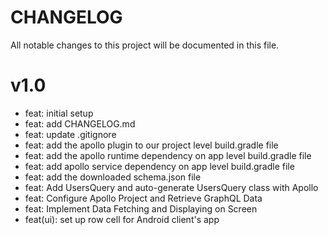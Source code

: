 # CHANGELOG

All notable changes to this project will be documented in this file.

# v1.0

- feat: initial setup
- feat: add CHANGELOG.md
- feat: update .gitignore
- feat: add the apollo plugin to our project level build.gradle file
- feat: add the apollo runtime dependency on app level build.gradle file
- feat: add apollo service dependency on app level build.gradle file
- feat: add the downloaded schema.json file
- feat: Add UsersQuery and auto-generate UsersQuery class with Apollo
- feat: Configure Apollo Project and Retrieve GraphQL Data
- feat: Implement Data Fetching and Displaying on Screen
- feat(ui): set up row cell for Android client's app